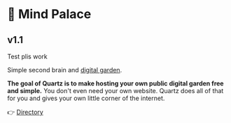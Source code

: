 # 🌱 Mind Palace
## v1.1

Test plis work

Simple second brain and [digital garden](https://jzhao.xyz/posts/digital-gardening).

**The goal of Quartz is to make hosting your own public digital garden free and simple.** You don't even need your own website. Quartz does all of that for you and gives your own little corner of the internet.

👉  [Directory](moc/directory.md)
